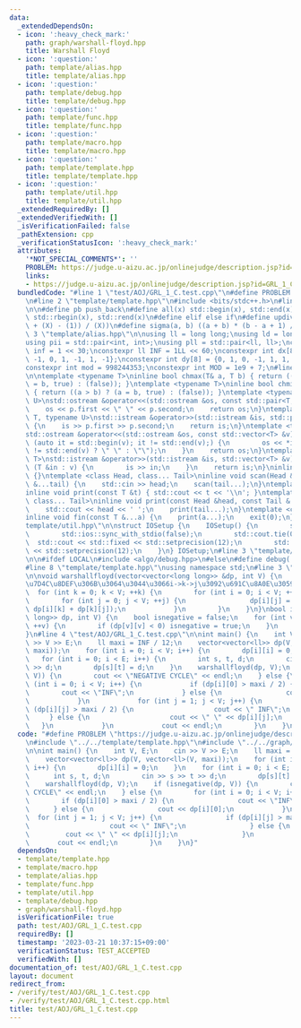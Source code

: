```yaml
---
data:
  _extendedDependsOn:
  - icon: ':heavy_check_mark:'
    path: graph/warshall-floyd.hpp
    title: Warshall Floyd
  - icon: ':question:'
    path: template/alias.hpp
    title: template/alias.hpp
  - icon: ':question:'
    path: template/debug.hpp
    title: template/debug.hpp
  - icon: ':question:'
    path: template/func.hpp
    title: template/func.hpp
  - icon: ':question:'
    path: template/macro.hpp
    title: template/macro.hpp
  - icon: ':question:'
    path: template/template.hpp
    title: template/template.hpp
  - icon: ':question:'
    path: template/util.hpp
    title: template/util.hpp
  _extendedRequiredBy: []
  _extendedVerifiedWith: []
  _isVerificationFailed: false
  _pathExtension: cpp
  _verificationStatusIcon: ':heavy_check_mark:'
  attributes:
    '*NOT_SPECIAL_COMMENTS*': ''
    PROBLEM: https://judge.u-aizu.ac.jp/onlinejudge/description.jsp?id=GRL_1_C
    links:
    - https://judge.u-aizu.ac.jp/onlinejudge/description.jsp?id=GRL_1_C
  bundledCode: "#line 1 \"test/AOJ/GRL_1_C.test.cpp\"\n#define PROBLEM \"https://judge.u-aizu.ac.jp/onlinejudge/description.jsp?id=GRL_1_C\"\
    \n#line 2 \"template/template.hpp\"\n#include <bits/stdc++.h>\n#line 3 \"template/macro.hpp\"\
    \n\n#define pb push_back\n#define all(x) std::begin(x), std::end(x)\n#define rall(x)\
    \ std::rbegin(x), std::rend(x)\n#define elif else if\n#define updiv(N, X) (((N)\
    \ + (X) - (1)) / (X))\n#define sigma(a, b) ((a + b) * (b - a + 1) / 2)\n#line\
    \ 3 \"template/alias.hpp\"\n\nusing ll = long long;\nusing ld = long double;\n\
    using pii = std::pair<int, int>;\nusing pll = std::pair<ll, ll>;\nconstexpr int\
    \ inf = 1 << 30;\nconstexpr ll INF = 1LL << 60;\nconstexpr int dx[8] = {1, 0,\
    \ -1, 0, 1, -1, 1, -1};\nconstexpr int dy[8] = {0, 1, 0, -1, 1, 1, -1, -1};\n\
    constexpr int mod = 998244353;\nconstexpr int MOD = 1e9 + 7;\n#line 3 \"template/func.hpp\"\
    \n\ntemplate <typename T>\ninline bool chmax(T& a, T b) { return ((a < b) ? (a\
    \ = b, true) : (false)); }\ntemplate <typename T>\ninline bool chmin(T& a, T b)\
    \ { return ((a > b) ? (a = b, true) : (false)); }\ntemplate <typename T, typename\
    \ U>\nstd::ostream &operator<<(std::ostream &os, const std::pair<T, U> &p) {\n\
    \    os << p.first << \" \" << p.second;\n    return os;\n}\ntemplate <typename\
    \ T, typename U>\nstd::istream &operator>>(std::istream &is, std::pair<T, U> &p)\
    \ {\n    is >> p.first >> p.second;\n    return is;\n}\ntemplate <typename T>\n\
    std::ostream &operator<<(std::ostream &os, const std::vector<T> &v) {\n    for\
    \ (auto it = std::begin(v); it != std::end(v);) {\n        os << *it << ((++it)\
    \ != std::end(v) ? \" \" : \"\");\n    }\n    return os;\n}\ntemplate <typename\
    \ T>\nstd::istream &operator>>(std::istream &is, std::vector<T> &v) {\n    for\
    \ (T &in : v) {\n        is >> in;\n    }\n    return is;\n}\ninline void scan()\
    \ {}\ntemplate <class Head, class... Tail>\ninline void scan(Head &head, Tail\
    \ &...tail) {\n    std::cin >> head;\n    scan(tail...);\n}\ntemplate <class T>\n\
    inline void print(const T &t) { std::cout << t << '\\n'; }\ntemplate <class Head,\
    \ class... Tail>\ninline void print(const Head &head, const Tail &...tail) {\n\
    \    std::cout << head << ' ';\n    print(tail...);\n}\ntemplate <class... T>\n\
    inline void fin(const T &...a) {\n    print(a...);\n    exit(0);\n}\n#line 3 \"\
    template/util.hpp\"\n\nstruct IOSetup {\n    IOSetup() {\n        std::cin.tie(nullptr);\n\
    \        std::ios::sync_with_stdio(false);\n        std::cout.tie(0);\n      \
    \  std::cout << std::fixed << std::setprecision(12);\n        std::cerr << std::fixed\
    \ << std::setprecision(12);\n    }\n} IOSetup;\n#line 3 \"template/debug.hpp\"\
    \n\n#ifdef LOCAL\n#include <algo/debug.hpp>\n#else\n#define debug(...)\n#endif\n\
    #line 8 \"template/template.hpp\"\nusing namespace std;\n#line 3 \"graph/warshall-floyd.hpp\"\
    \n\nvoid warshallfloyd(vector<vector<long long>> &dp, int V) {\n    // i->j\u306E\
    \u7D4C\u8DEF\u306B\u3064\u3044\u3066i->k->j\u3092\u691C\u8A0E\u3059\u308B\n  \
    \  for (int k = 0; k < V; ++k) {\n        for (int i = 0; i < V; ++i) {\n    \
    \        for (int j = 0; j < V; ++j) {\n                dp[i][j] = min(dp[i][j],\
    \ dp[i][k] + dp[k][j]);\n            }\n        }\n    }\n}\nbool isnegative(vector<vector<long\
    \ long>> dp, int V) {\n    bool isnegative = false;\n    for (int v = 0; v < V;\
    \ ++v) {\n        if (dp[v][v] < 0) isnegative = true;\n    }\n    return isnegative;\n\
    }\n#line 4 \"test/AOJ/GRL_1_C.test.cpp\"\n\nint main() {\n    int V, E;\n    cin\
    \ >> V >> E;\n    ll maxi = INF / 12;\n    vector<vector<ll>> dp(V, vector<ll>(V,\
    \ maxi));\n    for (int i = 0; i < V; i++) {\n        dp[i][i] = 0;\n    }\n \
    \   for (int i = 0; i < E; i++) {\n        int s, t, d;\n        cin >> s >> t\
    \ >> d;\n        dp[s][t] = d;\n    }\n    warshallfloyd(dp, V);\n    if (isnegative(dp,\
    \ V)) {\n        cout << \"NEGATIVE CYCLE\" << endl;\n    } else {\n        for\
    \ (int i = 0; i < V; i++) {\n            if (dp[i][0] > maxi / 2) {\n        \
    \        cout << \"INF\";\n            } else {\n                cout << dp[i][0];\n\
    \            }\n            for (int j = 1; j < V; j++) {\n                if\
    \ (dp[i][j] > maxi / 2) {\n                    cout << \" INF\";\n           \
    \     } else {\n                    cout << \" \" << dp[i][j];\n             \
    \   }\n            }\n            cout << endl;\n        }\n    }\n}\n"
  code: "#define PROBLEM \"https://judge.u-aizu.ac.jp/onlinejudge/description.jsp?id=GRL_1_C\"\
    \n#include \"../../template/template.hpp\"\n#include \"../../graph/warshall-floyd.hpp\"\
    \n\nint main() {\n    int V, E;\n    cin >> V >> E;\n    ll maxi = INF / 12;\n\
    \    vector<vector<ll>> dp(V, vector<ll>(V, maxi));\n    for (int i = 0; i < V;\
    \ i++) {\n        dp[i][i] = 0;\n    }\n    for (int i = 0; i < E; i++) {\n  \
    \      int s, t, d;\n        cin >> s >> t >> d;\n        dp[s][t] = d;\n    }\n\
    \    warshallfloyd(dp, V);\n    if (isnegative(dp, V)) {\n        cout << \"NEGATIVE\
    \ CYCLE\" << endl;\n    } else {\n        for (int i = 0; i < V; i++) {\n    \
    \        if (dp[i][0] > maxi / 2) {\n                cout << \"INF\";\n      \
    \      } else {\n                cout << dp[i][0];\n            }\n          \
    \  for (int j = 1; j < V; j++) {\n                if (dp[i][j] > maxi / 2) {\n\
    \                    cout << \" INF\";\n                } else {\n           \
    \         cout << \" \" << dp[i][j];\n                }\n            }\n     \
    \       cout << endl;\n        }\n    }\n}"
  dependsOn:
  - template/template.hpp
  - template/macro.hpp
  - template/alias.hpp
  - template/func.hpp
  - template/util.hpp
  - template/debug.hpp
  - graph/warshall-floyd.hpp
  isVerificationFile: true
  path: test/AOJ/GRL_1_C.test.cpp
  requiredBy: []
  timestamp: '2023-03-21 10:37:15+09:00'
  verificationStatus: TEST_ACCEPTED
  verifiedWith: []
documentation_of: test/AOJ/GRL_1_C.test.cpp
layout: document
redirect_from:
- /verify/test/AOJ/GRL_1_C.test.cpp
- /verify/test/AOJ/GRL_1_C.test.cpp.html
title: test/AOJ/GRL_1_C.test.cpp
---
```

